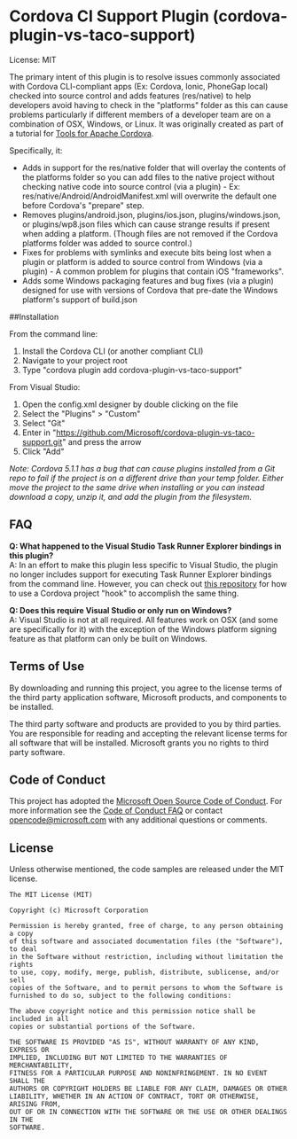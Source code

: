 Cordova CI Support Plugin (cordova-plugin-vs-taco-support)
===============
License: MIT

The primary intent of this plugin is to resolve issues commonly associated with Cordova CLI-compliant apps (Ex: Cordova, Ionic, PhoneGap local) checked into source control and adds features (res/native) to help developers avoid having to check in the "platforms" folder as this can cause problems particularly if different members of a developer team are on a combination of OSX, Windows, or Linux. It was originally created as part of a tutorial for [Tools for Apache Cordova](http://aka.ms/cordova).

Specifically, it:

- Adds in support for the res/native folder that will overlay the contents of the platforms folder so you can add files to the native project without checking native code into source control (via a plugin) - Ex: res/native/Android/AndroidManifest.xml will overwrite the default one before Cordova's "prepare" step.
- Removes plugins/android.json, plugins/ios.json, plugins/windows.json, or plugins/wp8.json files which can cause strange results if present when adding a platform. (Though files are not removed if the Cordova platforms folder was added to source control.)
- Fixes for problems with symlinks and execute bits being lost when a plugin or platform is added to source control from Windows (via a plugin) - A common problem for plugins that contain iOS "frameworks".
- Adds some Windows packaging features and bug fixes (via a plugin) designed for use with versions of Cordova that pre-date the Windows platform's support of build.json

##Installation

From the command line:

1. Install the Cordova CLI (or another compliant CLI)
2. Navigate to your project root
3. Type "cordova plugin add cordova-plugin-vs-taco-support"

From Visual Studio:

1. Open the config.xml designer by double clicking on the file
2. Select the "Plugins" > "Custom"
3. Select "Git"
3. Enter in "https://github.com/Microsoft/cordova-plugin-vs-taco-support.git" and press the arrow
4. Click "Add"

*Note: Cordova 5.1.1 has a bug that can cause plugins installed from a Git repo to fail if the project is on a different drive than your temp folder. Either move the project to the same drive when installing or you can instead download a copy, unzip it, and add the plugin from the filesystem.*

## FAQ
**Q: What happened to the Visual Studio Task Runner Explorer bindings in this plugin?** <br /> 
A: In an effort to make this plugin less specific to Visual Studio, the plugin no longer includes support for executing Task Runner Explorer bindings from the command line. However, you can check out [this repository](https://github.com/Chuxel/taco-tricks/tree/master/hook-task-runner-binding) for how to use a Cordova project "hook" to accomplish the same thing.

**Q: Does this require Visual Studio or only run on Windows?** <br /> 
A: Visual Studio is not at all required. All features work on OSX (and some are specifically for it) with the exception of the Windows platform signing feature as that platform can only be built on Windows.

## Terms of Use
By downloading and running this project, you agree to the license terms of the third party application software, Microsoft products, and components to be installed. 

The third party software and products are provided to you by third parties. You are responsible for reading and accepting the relevant license terms for all software that will be installed. Microsoft grants you no rights to third party software.

## Code of Conduct
This project has adopted the [Microsoft Open Source Code of Conduct](https://opensource.microsoft.com/codeofconduct/). For more information see the [Code of Conduct FAQ](https://opensource.microsoft.com/codeofconduct/faq/) or contact [opencode@microsoft.com](mailto:opencode@microsoft.com) with any additional questions or comments.

## License
Unless otherwise mentioned, the code samples are released under the MIT license.

```
The MIT License (MIT)

Copyright (c) Microsoft Corporation

Permission is hereby granted, free of charge, to any person obtaining a copy
of this software and associated documentation files (the "Software"), to deal
in the Software without restriction, including without limitation the rights
to use, copy, modify, merge, publish, distribute, sublicense, and/or sell
copies of the Software, and to permit persons to whom the Software is
furnished to do so, subject to the following conditions:

The above copyright notice and this permission notice shall be included in all
copies or substantial portions of the Software.

THE SOFTWARE IS PROVIDED "AS IS", WITHOUT WARRANTY OF ANY KIND, EXPRESS OR
IMPLIED, INCLUDING BUT NOT LIMITED TO THE WARRANTIES OF MERCHANTABILITY,
FITNESS FOR A PARTICULAR PURPOSE AND NONINFRINGEMENT. IN NO EVENT SHALL THE
AUTHORS OR COPYRIGHT HOLDERS BE LIABLE FOR ANY CLAIM, DAMAGES OR OTHER
LIABILITY, WHETHER IN AN ACTION OF CONTRACT, TORT OR OTHERWISE, ARISING FROM,
OUT OF OR IN CONNECTION WITH THE SOFTWARE OR THE USE OR OTHER DEALINGS IN THE
SOFTWARE.
```
